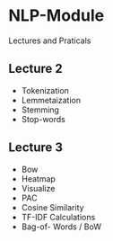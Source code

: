 # NLP-Module
Lectures and Praticals
## Lecture 2
- Tokenization
- Lemmetaization
- Stemming
- Stop-words

## Lecture 3
- Bow
- Heatmap
- Visualize
- PAC
- Cosine Similarity
- TF-IDF Calculations
- Bag-of- Words / BoW

  
